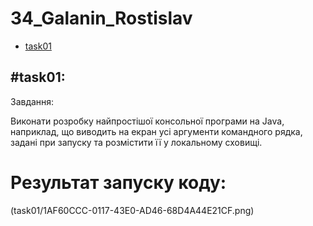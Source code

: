 # 34_Galanin_Rostislav

+ [task01](#task01)

## #task01:
Завдання:

Виконати розробку найпростішої консольної програми на Java, наприклад,
що виводить на екран усі аргументи командного рядка, задані при запуску
та розмістити її у локальному сховищі.

# Результат запуску коду:

(task01/1AF60CCC-0117-43E0-AD46-68D4A44E21CF.png)
